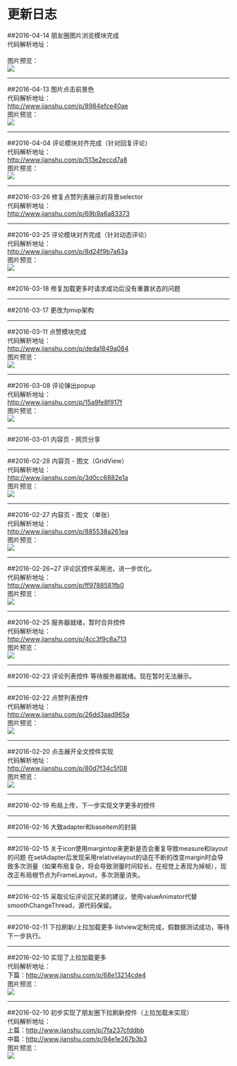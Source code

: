 # 更新日志

##2016-04-14
朋友圈图片浏览模块完成</br>
代码解析地址：</br>
 </br>
图片预览：</br>
![](https://github.com/razerdp/FriendCircle/blob/main-dev/img/2016-04-14_friend_circle_photo_gallery.gif)

***

##2016-04-13
图片点击前景色</br>
代码解析地址：</br>
http://www.jianshu.com/p/8984efce40ae </br>
图片预览：</br>
![](https://github.com/razerdp/FriendCircle/blob/main-dev/img/2016-04-13_click_forceground_iv.gif)

***

##2016-04-04
评论模块对齐完成（针对回复评论）</br>
代码解析地址：</br>
http://www.jianshu.com/p/513e2eccd7a8 </br>
图片预览：</br>
![](https://github.com/razerdp/FriendCircle/blob/main-dev/img/2016-04-04_comment_align_input_box.gif)

***

##2016-03-26
修复点赞列表展示的背景selector</br>
代码解析地址：</br>
http://www.jianshu.com/p/69b9a6a83373 </br>

***
##2016-03-25
评论模块对齐完成（针对动态评论）</br>
代码解析地址：</br>
http://www.jianshu.com/p/8d24f9b7a63a </br>
图片预览：</br>
![](https://github.com/razerdp/FriendCircle/blob/main-dev/img/2016-03-25_show_input_box.gif)

***

##2016-03-18
修复加载更多时请求成功后没有重置状态的问题

***
##2016-03-17
更改为mvp架构

***

##2016-03-11
点赞模块完成</br>
代码解析地址：</br>
http://www.jianshu.com/p/deda1849a084 </br>
图片预览：</br>
![](https://github.com/razerdp/FriendCircle/blob/main-dev/img/2016-03-11_praise.gif)

***

##2016-03-08
评论弹出popup</br>
代码解析地址：</br>
http://www.jianshu.com/p/15a9fe8f917f </br>
图片预览：</br>
![](https://github.com/razerdp/FriendCircle/blob/main-dev/img/2016-03-08_comment_popup.gif)

***

##2016-03-01
内容页 - 网页分享

***
##2016-02-28
内容页 - 图文（GridView）</br>
代码解析地址：</br>
http://www.jianshu.com/p/3d0cc6882e1a </br>
图片预览：</br>
![](http://upload-images.jianshu.io/upload_images/684042-114feffc2a7be669.gif)

***
##2016-02-27
内容页 - 图文（单张）</br>
代码解析地址：</br>
http://www.jianshu.com/p/885538a261ea </br>
图片预览：</br>
![](https://github.com/razerdp/FriendCircle/blob/main-dev/img/single_image.gif)

***
##2016-02-26~27
评论区控件采用池，进一步优化。</br>
代码解析地址：</br>
http://www.jianshu.com/p/ff9788581fb0 </br>
图片预览：</br>
![](https://github.com/razerdp/FriendCircle/blob/main-dev/img/comment_text_pool.gif)

***
##2016-02-25
服务器就绪，暂时合并控件</br>
代码解析地址：</br>
http://www.jianshu.com/p/4cc3f9c8a713 </br>
图片预览：</br>
![](https://github.com/razerdp/FriendCircle/blob/main-dev/img/2016-02-25_test.gif)

***
##2016-02-23
评论列表控件
等待服务器就绪。现在暂时无法展示。

***
##2016-02-22
点赞列表控件</br>
代码解析地址：</br>
http://www.jianshu.com/p/26dd3aad965a </br>
图片预览：</br>
![](https://github.com/razerdp/FriendCircle/blob/master/img/praise_widget.gif)

***
##2016-02-20
点击展开全文控件实现</br>
代码解析地址：</br>
http://www.jianshu.com/p/80d7f34c5f08 </br>
图片预览：</br>
![](https://github.com/razerdp/FriendCircle/blob/master/img/click_to_show_more.gif)

***
##2016-02-19
布局上传，下一步实现文字更多的控件

***
##2016-02-16
大致adapter和baseitem的封装

***
##2016-02-15
关于icon使用margintop来更新是否会重复导致measure和layout的问题
在setAdapter后发现采用relativelayout的话在不断的改变margin时会导致多次测量（如果布局复杂，将会导致测量时间较长，在视觉上表现为掉帧），现改正布局根节点为FrameLayout，多次测量消失。

***
##2016-02-15
采取论坛评论区兄弟的建议，使用valueAnimator代替smoothChangeThread，源代码保留。

***
##2016-02-11
下拉刷新/上拉加载更多 listview定制完成，假数据测试成功，等待下一步执行。

***
##2016-02-10
实现了上拉加载更多</br>
代码解析地址：</br>
下篇：http://www.jianshu.com/p/68e13214cde4 </br>
图片预览：</br>
![](https://github.com/razerdp/FriendCircle/blob/master/img/2016-02-10%20%E5%8A%A0%E8%BD%BD%E6%9B%B4%E5%A4%9A.gif)

***
##2016-02-10
初步实现了朋友圈下拉刷新控件（上拉加载未实现）</br>
代码解析地址：</br>
上篇：http://www.jianshu.com/p/7fa237cfddbb </br>
中篇：http://www.jianshu.com/p/94e1e267b3b3 </br>
图片预览：</br>
![](https://github.com/razerdp/FriendCircle/blob/master/img/2016-02-10%20%E4%B8%8B%E6%8B%89%E5%88%B7%E6%96%B0.gif)

